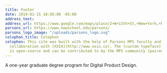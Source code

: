```yaml
---
title: Footer
date: 2019-01-15 10:56:00 -05:00
address_text: 
address_url: https://www.google.com/maps/place/2+W+13th+St,+New+York,+NY+10011/@40.7352934,-73.9966379,17z/data=!3m1!4b1!4m5!3m4!1s0x89c25998247fda25:0x73db78bd98e6cc0d!8m2!3d40.7352934!4d-73.9944492
parsons_url: https://www.newschool.edu/parsons/
parsons_logo_image: "/uploads/parsons_logo.svg"
colophon_title: Colophon
colophon: This site was built with the help of Parsons MPS faculty and students in
  collaboration with [XXIX](http://www.xxix.co). The [custom typeface](https://github.com/XXIX/mps-typeface)
  is open-source and can be contributed to by the MPS community (paired with [Suisse](https://www.swisstypefaces.com/fonts/suisse/#font)).
---
```


A one-year graduate degree program for Digital Product Design.
